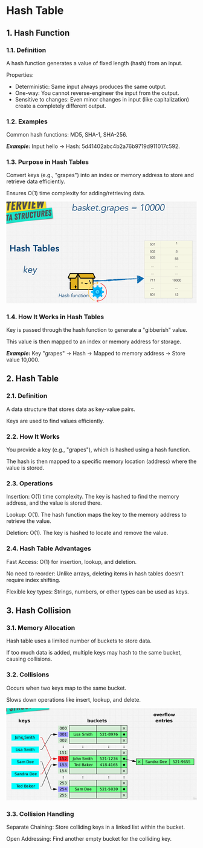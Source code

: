 # Hash Table

## 1. Hash Function

### 1.1. Definition

A hash function generates a value of fixed length (hash) from an input.

Properties:

- Deterministic: Same input always produces the same output.
- One-way: You cannot reverse-engineer the input from the output.
- Sensitive to changes: Even minor changes in input (like capitalization) create a completely different output.

### 1.2. Examples

Common hash functions: MD5, SHA-1, SHA-256.

***Example:*** Input hello → Hash: 5d41402abc4b2a76b9719d911017c592.

### 1.3. Purpose in Hash Tables

Convert keys (e.g., "grapes") into an index or memory address to store and retrieve data efficiently.

Ensures O(1) time complexity for adding/retrieving data.

<p align="center">
    <img src="../assets/hashtable.png">
</p>

### 1.4. How It Works in Hash Tables

Key is passed through the hash function to generate a "gibberish" value.

This value is then mapped to an index or memory address for storage.

***Example:*** Key "grapes" → Hash → Mapped to memory address → Store value 10,000.

## 2. Hash Table

### 2.1. Definition

A data structure that stores data as key-value pairs.

Keys are used to find values efficiently.

### 2.2. How It Works

You provide a key (e.g., "grapes"), which is hashed using a hash function.

The hash is then mapped to a specific memory location (address) where the value is stored.

### 2.3. Operations

Insertion: O(1) time complexity. The key is hashed to find the memory address, and the value is stored there.

Lookup: O(1). The hash function maps the key to the memory address to retrieve the value.

Deletion: O(1). The key is hashed to locate and remove the value.

### 2.4. Hash Table Advantages

Fast Access: O(1) for insertion, lookup, and deletion.

No need to reorder: Unlike arrays, deleting items in hash tables doesn’t require index shifting.

Flexible key types: Strings, numbers, or other types can be used as keys.

## 3. Hash Collision

### 3.1. Memory Allocation

Hash table uses a limited number of buckets to store data.

If too much data is added, multiple keys may hash to the same bucket, causing collisions.

### 3.2. Collisions

Occurs when two keys map to the same bucket.

Slows down operations like insert, lookup, and delete.

<p align="center">
    <img src="../assets/hashtable-collision.png">
</p>

### 3.3. Collision Handling

Separate Chaining: Store colliding keys in a linked list within the bucket.

Open Addressing: Find another empty bucket for the colliding key.
